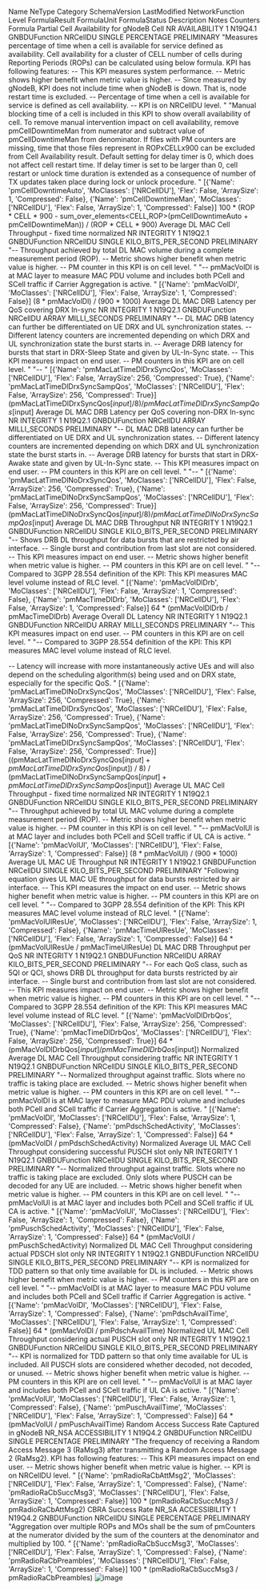 Name	NeType	Category	SchemaVersion	LastModified	NetworkFunction	Level	FormulaResult	FormulaUnit	FormulaStatus	Description	Notes	Counters	Formula
Partial Cell Availability for gNodeB Cell	NR	AVAILABILITY	1	N19Q4.1	GNBDUFunction	NRCellDU	SINGLE	PERCENTAGE	PRELIMINARY	"Measures percentage of time when a cell is available for service defined as availability. Cell availability for a cluster of CELL number of cells during Reporting Periods (ROPs) can be calculated using below formula. KPI has following features: -- This KPI measures system performance. -- Metric shows higher benefit when metric value is higher. -- Since measured by gNodeB, KPI does not include time when gNodeB is down. That is, node restart time is excluded. -- Percentage of time when a cell is available for service is defined as cell availability. -- KPI is on NRCellDU level.
"	"Manual blocking time of a cell is included in this KPI to show overall availability of cell. To remove manual intervention impact on cell availability, remove pmCellDowntimeMan from numerator and subtract value of pmCellDowntimeMan from denominator.
If files with PM counters are missing, time that those files represent in ROPxCELLx900 can be excluded from Cell Availability result.
Default setting for delay timer is 0, which does not affect cell restart time. If delay timer is set to be larger than 0, cell restart or unlock time duration is extended as a consequence of number of TX updates taken place during lock or unlock procedure.
"	[{'Name': 'pmCellDowntimeAuto', 'MoClasses': ['NRCellDU'], 'Flex': False, 'ArraySize': 1, 'Compressed': False}, {'Name': 'pmCellDowntimeMan', 'MoClasses': ['NRCellDU'], 'Flex': False, 'ArraySize': 1, 'Compressed': False}]	100 * (ROP * CELL * 900 - sum_over_elements<CELL,ROP>(pmCellDowntimeAuto + pmCellDowntimeMan)) / (ROP * CELL * 900)
Average DL MAC Cell Throughput - fixed time normalized	NR	INTEGRITY	1	N19Q2.1	GNBDUFunction	NRCellDU	SINGLE	KILO_BITS_PER_SECOND	PRELIMINARY	"-- Throughput achieved by total DL MAC volume during a complete measurement period (ROP).
-- Metric shows higher benefit when metric value is higher.
-- PM counter in this KPI is on cell level.
"	"-- pmMacVolDl is at MAC layer to measure MAC PDU volume and includes both PCell and SCell traffic if Carrier Aggregation is active.
"	[{'Name': 'pmMacVolDl', 'MoClasses': ['NRCellDU'], 'Flex': False, 'ArraySize': 1, 'Compressed': False}]	(8 * pmMacVolDl) / (900 * 1000)
Average DL MAC DRB Latency per QoS covering DRX In-sync	NR	INTEGRITY	1	N19Q2.1	GNBDUFunction	NRCellDU	ARRAY	MILLI_SECONDS	PRELIMINARY	"-- DL MAC DRB latency can further be differentiated on UE DRX and UL synchronization states.
-- Different latency counters are incremented depending on which DRX and UL synchronization state the burst starts in.
-- Average DRB latency for bursts that start in DRX-Sleep State and given by UL-In-Sync state.
-- This KPI measures impact on end user.
-- PM counters in this KPI are on cell level.
"	"--
"	[{'Name': 'pmMacLatTimeDlDrxSyncQos', 'MoClasses': ['NRCellDU'], 'Flex': False, 'ArraySize': 256, 'Compressed': True}, {'Name': 'pmMacLatTimeDlDrxSyncSampQos', 'MoClasses': ['NRCellDU'], 'Flex': False, 'ArraySize': 256, 'Compressed': True}]	(pmMacLatTimeDlDrxSyncQos[$input] / 8) / pmMacLatTimeDlDrxSyncSampQos[$input]
Average DL MAC DRB Latency per QoS covering non-DRX In-sync	NR	INTEGRITY	1	N19Q2.1	GNBDUFunction	NRCellDU	ARRAY	MILLI_SECONDS	PRELIMINARY	"-- DL MAC DRB latency can further be differentiated on UE DRX and UL synchronization states.
-- Different latency counters are incremented depending on which DRX and UL synchronization state the burst starts in.
-- Average DRB latency for bursts that start in DRX-Awake state and given by UL-In-Sync state.
-- This KPI measures impact on end user.
-- PM counters in this KPI are on cell level.
"	"--
"	[{'Name': 'pmMacLatTimeDlNoDrxSyncQos', 'MoClasses': ['NRCellDU'], 'Flex': False, 'ArraySize': 256, 'Compressed': True}, {'Name': 'pmMacLatTimeDlNoDrxSyncSampQos', 'MoClasses': ['NRCellDU'], 'Flex': False, 'ArraySize': 256, 'Compressed': True}]	(pmMacLatTimeDlNoDrxSyncQos[$input] / 8) / pmMacLatTimeDlNoDrxSyncSampQos[$input]
Average DL MAC DRB Throughput	NR	INTEGRITY	1	N19Q2.1	GNBDUFunction	NRCellDU	SINGLE	KILO_BITS_PER_SECOND	PRELIMINARY	"-- Shows DRB DL throughput for data bursts that are restricted by air interface.
-- Single burst and contribution from last slot are not considered.
-- This KPI measures impact on end user.
-- Metric shows higher benefit when metric value is higher.
-- PM counters in this KPI are on cell level.
"	"-- Compared to 3GPP 28.554 definition of the KPI:
   This KPI measures MAC level volume instead of RLC level.
"	[{'Name': 'pmMacVolDlDrb', 'MoClasses': ['NRCellDU'], 'Flex': False, 'ArraySize': 1, 'Compressed': False}, {'Name': 'pmMacTimeDlDrb', 'MoClasses': ['NRCellDU'], 'Flex': False, 'ArraySize': 1, 'Compressed': False}]	64 * (pmMacVolDlDrb / pmMacTimeDlDrb)
Average Overall DL Latency	NR	INTEGRITY	1	N19Q2.1	GNBDUFunction	NRCellDU	ARRAY	MILLI_SECONDS	PRELIMINARY	"-- This KPI measures impact on end user.
-- PM counters in this KPI are on cell level.
"	"-- Compared to 3GPP 28.554 definition of the KPI:
   This KPI measures MAC level volume instead of RLC level.

-- Latency will increase with more instantaneously active UEs and will also depend on the scheduling algorithm(s) being used and on DRX state, especially for the specific QoS.
"	[{'Name': 'pmMacLatTimeDlNoDrxSyncQos', 'MoClasses': ['NRCellDU'], 'Flex': False, 'ArraySize': 256, 'Compressed': True}, {'Name': 'pmMacLatTimeDlDrxSyncQos', 'MoClasses': ['NRCellDU'], 'Flex': False, 'ArraySize': 256, 'Compressed': True}, {'Name': 'pmMacLatTimeDlNoDrxSyncSampQos', 'MoClasses': ['NRCellDU'], 'Flex': False, 'ArraySize': 256, 'Compressed': True}, {'Name': 'pmMacLatTimeDlDrxSyncSampQos', 'MoClasses': ['NRCellDU'], 'Flex': False, 'ArraySize': 256, 'Compressed': True}]	((pmMacLatTimeDlNoDrxSyncQos[$input] + pmMacLatTimeDlDrxSyncQos[$input]) / 8) / (pmMacLatTimeDlNoDrxSyncSampQos[$input] + pmMacLatTimeDlDrxSyncSampQos[$input])
Average UL MAC Cell Throughput - fixed time normalized	NR	INTEGRITY	1	N19Q2.1	GNBDUFunction	NRCellDU	SINGLE	KILO_BITS_PER_SECOND	PRELIMINARY	"-- Throughput achieved by total UL MAC volume during a complete measurement period (ROP).
-- Metric shows higher benefit when metric value is higher.
-- PM counter in this KPI is on cell level.
"	"-- pmMacVolUl is at MAC layer and includes both PCell and SCell traffic if UL CA is active.
"	[{'Name': 'pmMacVolUl', 'MoClasses': ['NRCellDU'], 'Flex': False, 'ArraySize': 1, 'Compressed': False}]	(8 * pmMacVolUl) / (900 * 1000)
Average UL MAC UE Throughput	NR	INTEGRITY	1	N19Q2.1	GNBDUFunction	NRCellDU	SINGLE	KILO_BITS_PER_SECOND	PRELIMINARY	"Following equation gives UL MAC UE throughput for data bursts restricted by air interface.
-- This KPI measures the impact on end user.
-- Metric shows higher benefit when metric value is higher.
-- PM counters in this KPI are on cell level.
"	"-- Compared to 3GPP 28.554 definition of the KPI:
   This KPI measures MAC level volume instead of RLC level.
"	[{'Name': 'pmMacVolUlResUe', 'MoClasses': ['NRCellDU'], 'Flex': False, 'ArraySize': 1, 'Compressed': False}, {'Name': 'pmMacTimeUlResUe', 'MoClasses': ['NRCellDU'], 'Flex': False, 'ArraySize': 1, 'Compressed': False}]	64 * (pmMacVolUlResUe / pmMacTimeUlResUe)
DL MAC DRB Throughput per QoS	NR	INTEGRITY	1	N19Q2.1	GNBDUFunction	NRCellDU	ARRAY	KILO_BITS_PER_SECOND	PRELIMINARY	"-- For each QoS class, such as 5QI or QCI, shows DRB DL throughput for data bursts restricted by air interface.
-- Single burst and contribution from last slot are not considered.
-- This KPI measures impact on end user.
-- Metric shows higher benefit when metric value is higher.
-- PM counters in this KPI are on cell level.
"	"-- Compared to 3GPP 28.554 definition of the KPI:
   This KPI measures MAC level volume instead of RLC level.
"	[{'Name': 'pmMacVolDlDrbQos', 'MoClasses': ['NRCellDU'], 'Flex': False, 'ArraySize': 256, 'Compressed': True}, {'Name': 'pmMacTimeDlDrbQos', 'MoClasses': ['NRCellDU'], 'Flex': False, 'ArraySize': 256, 'Compressed': True}]	64 * (pmMacVolDlDrbQos[$input] / pmMacTimeDlDrbQos[$input])
Normalized Average DL MAC Cell Throughput considering traffic	NR	INTEGRITY	1	N19Q2.1	GNBDUFunction	NRCellDU	SINGLE	KILO_BITS_PER_SECOND	PRELIMINARY	"-- Normalized throughput against traffic. Slots where no traffic is taking place are excluded.
-- Metric shows higher benefit when metric value is higher.
-- PM counters in this KPI are on cell level.
"	"-- pmMacVolDl is at MAC layer to measure MAC PDU volume and includes both PCell and SCell traffic if Carrier Aggregation is active.
"	[{'Name': 'pmMacVolDl', 'MoClasses': ['NRCellDU'], 'Flex': False, 'ArraySize': 1, 'Compressed': False}, {'Name': 'pmPdschSchedActivity', 'MoClasses': ['NRCellDU'], 'Flex': False, 'ArraySize': 1, 'Compressed': False}]	64 * (pmMacVolDl / pmPdschSchedActivity)
Normalized Average UL MAC Cell Throughput considering successful PUSCH slot only	NR	INTEGRITY	1	N19Q2.1	GNBDUFunction	NRCellDU	SINGLE	KILO_BITS_PER_SECOND	PRELIMINARY	"-- Normalized throughput against traffic. Slots where no traffic is taking place are excluded. Only slots where PUSCH can be decoded for any UE are included.
-- Metric shows higher benefit when metric value is higher.
-- PM counters in this KPI are on cell level.
"	"-- pmMacVolUl is at MAC layer and includes both PCell and SCell traffic if UL CA is active.
"	[{'Name': 'pmMacVolUl', 'MoClasses': ['NRCellDU'], 'Flex': False, 'ArraySize': 1, 'Compressed': False}, {'Name': 'pmPuschSchedActivity', 'MoClasses': ['NRCellDU'], 'Flex': False, 'ArraySize': 1, 'Compressed': False}]	64 * (pmMacVolUl / pmPuschSchedActivity)
Normalized DL MAC Cell Throughput considering actual PDSCH slot only	NR	INTEGRITY	1	N19Q2.1	GNBDUFunction	NRCellDU	SINGLE	KILO_BITS_PER_SECOND	PRELIMINARY	"-- KPI is normalized for TDD pattern so that only time available for DL is included.
-- Metric shows higher benefit when metric value is higher.
-- PM counters in this KPI are on cell level.
"	"-- pmMacVolDl is at MAC layer to measure MAC PDU volume and includes both PCell and SCell traffic if Carrier Aggregation is active.
"	[{'Name': 'pmMacVolDl', 'MoClasses': ['NRCellDU'], 'Flex': False, 'ArraySize': 1, 'Compressed': False}, {'Name': 'pmPdschAvailTime', 'MoClasses': ['NRCellDU'], 'Flex': False, 'ArraySize': 1, 'Compressed': False}]	64 * (pmMacVolDl / pmPdschAvailTime)
Normalized UL MAC Cell Throughput considering actual PUSCH slot only	NR	INTEGRITY	1	N19Q2.1	GNBDUFunction	NRCellDU	SINGLE	KILO_BITS_PER_SECOND	PRELIMINARY	"-- KPI is normalized for TDD pattern so that only time available for UL is included. All PUSCH slots are considered whether decoded, not decoded, or unused.
-- Metric shows higher benefit when metric value is higher.
-- PM counters in this KPI are on cell level.
"	"-- pmMacVolUl is at MAC layer and includes both PCell and SCell traffic if UL CA is active.
"	[{'Name': 'pmMacVolUl', 'MoClasses': ['NRCellDU'], 'Flex': False, 'ArraySize': 1, 'Compressed': False}, {'Name': 'pmPuschAvailTime', 'MoClasses': ['NRCellDU'], 'Flex': False, 'ArraySize': 1, 'Compressed': False}]	64 * (pmMacVolUl / pmPuschAvailTime)
Random Access Success Rate Captured in gNodeB	NR_NSA	ACCESSIBILITY	1	N19Q4.2	GNBDUFunction	NRCellDU	SINGLE	PERCENTAGE	PRELIMINARY	"The frequency of receiving a Random Access Message 3 (RaMsg3) after transmitting a Random Access Message 2 (RaMsg2).
KPI has following features:
-- This KPI measures impact on end user.
-- Metric shows higher benefit when metric value is higher.
-- KPI is on NRCellDU level.
"		[{'Name': 'pmRadioRaCbAttMsg2', 'MoClasses': ['NRCellDU'], 'Flex': False, 'ArraySize': 1, 'Compressed': False}, {'Name': 'pmRadioRaCbSuccMsg3', 'MoClasses': ['NRCellDU'], 'Flex': False, 'ArraySize': 1, 'Compressed': False}]	100 * (pmRadioRaCbSuccMsg3 / pmRadioRaCbAttMsg2)
CBRA Success Rate	NR_SA	ACCESSIBILITY	1	N19Q4.2	GNBDUFunction	NRCellDU	SINGLE	PERCENTAGE	PRELIMINARY	"Aggregation over multiple ROPs and MOs shall be the sum of pmCounters at the numerator divided by the sum of the counters at the denominator and multiplied by 100.
"		[{'Name': 'pmRadioRaCbSuccMsg3', 'MoClasses': ['NRCellDU'], 'Flex': False, 'ArraySize': 1, 'Compressed': False}, {'Name': 'pmRadioRaCbPreambles', 'MoClasses': ['NRCellDU'], 'Flex': False, 'ArraySize': 1, 'Compressed': False}]	100 * (pmRadioRaCbSuccMsg3 / pmRadioRaCbPreambles)
![image](https://user-images.githubusercontent.com/72145932/148650505-68f02bb8-35a6-42e3-84ce-b1d56b5dabc8.png)
